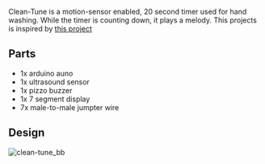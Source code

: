 Clean-Tune is a motion-sensor enabled, 20 second timer used for hand washing. While the timer is counting down, it plays a melody. This projects is inspired by [this project](https://create.arduino.cc/projecthub/sridhar-rajagopal/touchless-musical-hand-wash-timer-766972?ref=tag&ref_id=music&offset=33)

## Parts
* 1x arduino auno
* 1x ultrasound sensor
* 1x pizzo buzzer
* 1x 7 segment display
* 7x male-to-male jumpter wire

## Design
![clean-tune_bb](https://user-images.githubusercontent.com/16739201/93008191-d8052680-f526-11ea-9257-2638c419c314.png)

